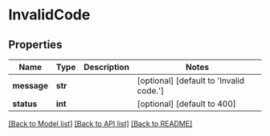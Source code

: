# InvalidCode

## Properties
Name | Type | Description | Notes
------------ | ------------- | ------------- | -------------
**message** | **str** |  | [optional] [default to 'Invalid code.']
**status** | **int** |  | [optional] [default to 400]

[[Back to Model list]](../README.md#documentation-for-models) [[Back to API list]](../README.md#documentation-for-api-endpoints) [[Back to README]](../README.md)


